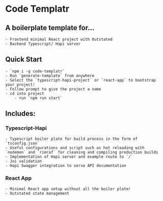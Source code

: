 # Code Templatr

## A boilerplate template for...

    - Frontend minimal React project with Outstated
    - Backend Typescript/ Hapi server

## Quick Start

    - `npm i -g code-templatr`
    - Run `generate-template` from anywhere
    - Select the `typescript-hapi-project` or `react-app` to bootstrap your project!
    - Follow prompt to give the project a name
    - cd into project
        - run `npm run start`

## Includes:

### Typescript-Hapi

    - Typescript boiler plate for build process in the form of `tsconfig.json`
    - Useful configurations and script such as hot reloading with `nodemon` and `rimraf` for cleaning and compiling production builds
    - Implementation of Hapi server and example route to `/`
    - Joi validation
    - Hapi Swagger integration to serve API documentation

### React App

    - Minimal React app setup without all the boiler plate!
    - Outstated state management
